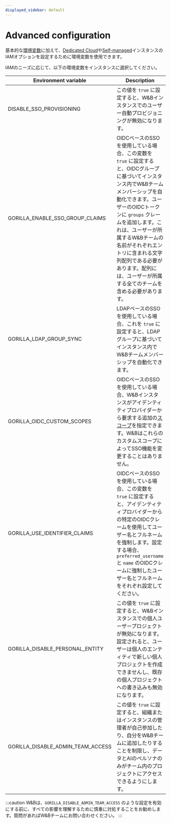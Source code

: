 ```yaml
---
displayed_sidebar: default
---
```



# Advanced configuration

基本的な[環境変数](../env-vars.md)に加えて、[Dedicated Cloud](../hosting-options/dedicated_cloud.md)や[Self-managed](../hosting-options/self-managed.md)インスタンスのIAMオプションを設定するために環境変数を使用できます。

IAMのニーズに応じて、以下の環境変数をインスタンスに選択してください。

| Environment variable | Description |
|----------------------|-------------|
| DISABLE_SSO_PROVISIONING | この値を `true` に設定すると、W&Bインスタンスでのユーザー自動プロビジョニングが無効になります。 |
| GORILLA_ENABLE_SSO_GROUP_CLAIMS | OIDCベースのSSOを使用している場合、この変数を `true` に設定すると、OIDCグループに基づいてインスタンス内でW&Bチームメンバーシップを自動化できます。ユーザーのOIDCトークンに `groups` クレームを追加します。これは、ユーザーが所属するW&Bチームの名前がそれぞれエントリに含まれる文字列配列である必要があります。配列には、ユーザーが所属する全てのチームを含める必要があります。 |
| GORILLA_LDAP_GROUP_SYNC | LDAPベースのSSOを使用している場合、これを `true` に設定すると、LDAPグループに基づいてインスタンス内でW&Bチームメンバーシップを自動化できます。 |
| GORILLA_OIDC_CUSTOM_SCOPES | OIDCベースのSSOを使用している場合、W&Bインスタンスがアイデンティティプロバイダーから要求する追加の[スコープ](https://auth0.com/docs/get-started/apis/scopes/openid-connect-scopes)を指定できます。W&BはこれらのカスタムスコープによってSSO機能を変更することはありません。 |
| GORILLA_USE_IDENTIFIER_CLAIMS | OIDCベースのSSOを使用している場合、この変数を `true` に設定すると、アイデンティティプロバイダーからの特定のOIDCクレームを使用してユーザー名とフルネームを強制します。設定する場合、`preferred_username` と `name` のOIDCクレームに強制したユーザー名とフルネームをそれぞれ設定してください。 |
| GORILLA_DISABLE_PERSONAL_ENTITY | この値を `true` に設定すると、W&Bインスタンスでの個人ユーザープロジェクトが無効になります。設定されると、ユーザーは個人のエンティティで新しい個人プロジェクトを作成できませんし、既存の個人プロジェクトへの書き込みも無効になります。 |
| GORILLA_DISABLE_ADMIN_TEAM_ACCESS | この値を `true` に設定すると、組織またはインスタンスの管理者が自己参加したり、自分をW&Bチームに追加したりすることを制限し、データとAIのペルソナのみがチーム内のプロジェクトにアクセスできるようにします。 |

:::caution
W&Bは、`GORILLA_DISABLE_ADMIN_TEAM_ACCESS` のような設定を有効にする前に、すべての影響を理解するために慎重に対処することをお勧めします。質問があればW&Bチームにお問い合わせください。
:::